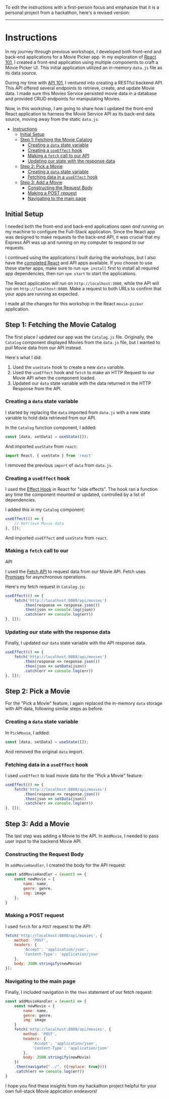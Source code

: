 To edit the instructions with a first-person focus and emphasize that it is a personal project from a hackathon, here's a revised version:

---

# Instructions

In my journey through previous workshops, I developed both front-end and back-end applications for a Movie Picker app. In my exploration of [React 101](https://github.com/OluwadamilareSunmola/React-101), I created a front-end application using multiple components to craft a Movie Picker UI. This initial application utilized an in-memory `data.js` file as its data source.

During my time with [API 101](https://github.com/OluwadamilareSunmola/Full-Stack-Project/tree/master/APIs-101-main), I ventured into creating a RESTful backend API. This API offered several endpoints to retrieve, create, and update Movie data. I made sure this Movies Service persisted movie data in a database and provided CRUD endpoints for manipulating Movies.

Now, in this workshop, I am going to share how I updated the front-end React application to harness the Movie Service API as its back-end data source, moving away from the static `data.js`.

- [Instructions](#instructions)
  - [Initial Setup](#initial-setup)
  - [Step 1: Fetching the Movie Catalog](#step-1-fetching-the-movie-catalog)
    - [Creating a `data` state variable](#creating-a-data-state-variable)
    - [Creating a `useEffect` hook](#creating-a-useeffect-hook)
    - [Making a `fetch` call to our API](#make-a-fetch-call-to-our-api)
    - [Updating our state with the response data](#updating-our-state-with-the-response-data)
  - [Step 2: Pick a Movie](#step-2-pick-a-movie)
    - [Creating a `data` state variable](#create-a-data-state-variable)
    - [Fetching data in a `useEffect` hook](#fetch-data-in-a-useeffect-hook)
  - [Step 3: Add a Movie](#step-3-add-a-movie)
    - [Constructing the Request Body](#construct-the-request-body)
    - [Making a POST request](#making-a-post-request)
    - [Navigating to the main page](#navigate-to-the-main-page)

## Initial Setup

I needed both the front-end and back-end applications open *and running* on my machine to configure the Full-Stack application. Since the React app was designed to make requests to the back-end API, it was crucial that my Express API was up and running on my computer to respond to our requests.

I continued using the applications I built during the workshops, but I also have the [completed React](https://github.com/Black-and-Hispanic-Tech-Summit/React-101/tree/main/movie-picker) and API apps available. If you choose to use these starter apps, make sure to run `npm install` first to install all required app dependencies, then run `npm start` to start the applications.

The React application will run on `http://localhost:3000`, while the API will run on `http://localhost:8080`. Make a request to both URLs to confirm that your apps are running as expected.

I made all the changes for this workshop in the React `movie-picker` application.

## Step 1: Fetching the Movie Catalog

The first place I updated our app was the `Catalog.js` file. Originally, the `Catalog` component displayed Movies from the `data.js` file, but I wanted to pull Movie data from our API instead.

Here's what I did:

1. Used the `useState` hook to create a new `data` variable.
2. Used the `useEffect` hook and `fetch` to make an HTTP Request to our Movie API when the component loaded.
3. Updated our `data` state variable with the data returned in the HTTP Response from the API.

### Creating a `data` state variable

I started by replacing the `data` imported from `data.js` with a new state variable to hold data retrieved from our API.

In the `Catalog` function component, I added:

```jsx
const [data, setData] = useState([]);
```

And imported `useState` from `react`:

```js
import React, { useState } from 'react'
```

I removed the previous `import` of `data` from `data.js`.

### Creating a `useEffect` hook

I used the [Effect Hook](https://reactjs.org/docs/hooks-effect.html) in React for "side effects". The hook ran a function any time the component mounted or updated, controlled by a list of dependencies.

I added this in my `Catalog` component:

```jsx
useEffect(() => {
    // Retrieve Movie data
}, []);
```

And imported `useEffect` and `useState` from `react`.

### Making a `fetch` call to our

 API

I used the [Fetch API](https://developer.mozilla.org/en-US/docs/Web/API/Fetch_API/Using_Fetch) to request data from our Movie API. Fetch uses [Promises](https://developer.mozilla.org/en-US/docs/Web/JavaScript/Reference/Global_Objects/Promise) for asynchronous operations.

Here's my fetch request in `Catalog.js`:

```jsx
useEffect(() => {
    fetch('http://localhost:8080/api/movies')
        .then(response => response.json())
        .then(json => console.log(json))
        .catch(err => console.log(err))
}, []);
```

### Updating our state with the response data

Finally, I updated our `data` state variable with the API response data.

```jsx
useEffect(() => {
    fetch('http://localhost:8080/api/movies')
        .then(response => response.json())
        .then(json => setData(json))
        .catch(err => console.log(err))
}, []);
```

## Step 2: Pick a Movie

For the "Pick a Movie" feature, I again replaced the in-memory `data` storage with API data, following similar steps as before.

### Creating a `data` state variable

In `PickMovie`, I added:

```jsx
const [data, setData] = useState([]);
```

And removed the original `data` import.

### Fetching data in a `useEffect` hook

I used `useEffect` to load movie data for the "Pick a Movie" feature:

```jsx
useEffect(() => {
    fetch('http://localhost:8080/api/movies')
        .then(response => response.json())
        .then(json => setData(json))
        .catch(err => console.log(err))
}, []);
```

## Step 3: Add a Movie

The last step was adding a Movie to the API. In `AddMovie`, I needed to pass user input to the backend Movie API.

### Constructing the Request Body

In `addMovieHandler`, I created the body for the API request:

```jsx
const addMovieHandler = (event) => {
    const newMovie = {
        name: name,
        genre: genre,
        img: image
    };
}
```

### Making a POST request

I used `fetch` for a `POST` request to the API:

```jsx
fetch('http://localhost:8080/api/movies', {
    method: 'POST',
    headers: {
        'Accept': 'application/json',
        'Content-Type': 'application/json'
    },
    body: JSON.stringify(newMovie)
});
```

### Navigating to the main page

Finally, I included navigation in the `then` statement of our fetch request:

```jsx
const addMovieHandler = (event) => {
    const newMovie = {
        name: name,
        genre: genre,
        img: image
    }
    fetch('http://localhost:8080/api/movies', {
        method: 'POST',
        headers: {
            'Accept': 'application/json',
            'Content-Type': 'application/json'
        },
        body: JSON.stringify(newMovie)
    })
    .then(navigate("../", ({replace: true})))
    .catch(err => console.log(err))
}
```

I hope you find these insights from my hackathon project helpful for your own full-stack Movie application endeavors!
